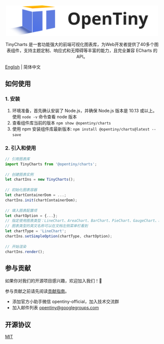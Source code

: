 <p align="center">
  <a href="https://opentiny.design/tiny-vue" target="_blank" rel="noopener noreferrer">
    <img alt="OpenTiny Logo" src="logo.svg" height="100" style="max-width:100%;">
  </a>
</p>

<p align="center">TinyCharts 是一套功能强大的前端可视化图表库，为Web开发者提供了40多个图表组件，支持主题定制、响应式和无障碍等丰富的能力，且完全兼容 ECharts 的 API。</p>

[English](README.md) | 简体中文

## 如何使用

### 1. 安装

1. 环境准备，首先确认安装了 Node.js，并确保 Node.js 版本是 10.13 或以上。使用 `node -v` 命令查看 node 版本
2. 查看组件库当前的版本 `npm show @opentiny/charts`
3. 使用 npm 安装组件库最新版本: `npm install @opentiny/charts@latest --save`


### 2. 引入和使用

```javascript
// 引用图表库
import TinyCharts from '@opentiny/charts';

// 创建图表实例
let chartIns = new TinyCharts();

// 初始化图表容器
let chartContainerDom = ...;
chartIns.init(chartContainerDom);

// 填入图表配置项
let chartOption = {...};
// 指定使用图表类型：LineChart、AreaChart、BarChart、PieChart、GaugeChart、RadarChart、ProcessChart、BubbleChart等
// 图表类型的英文名称可以在文档左侧菜单栏看到
let chartType = 'LineChart';
chartIns.setSimpleOption(chartType, chartOption);

// 开始渲染
chartIns.render();
```

## 参与贡献

如果你对我们的开源项目感兴趣，欢迎加入我们！🎉

参与贡献之前请先阅读[贡献指南](CONTRIBUTING.zh-CN.md)。

- 添加官方小助手微信 opentiny-official，加入技术交流群
- 加入邮件列表 opentiny@googlegroups.com

## 开源协议

[MIT](LICENSE)
